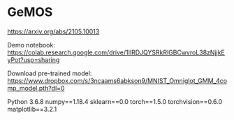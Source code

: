 # GeMOS
https://arxiv.org/abs/2105.10013

Demo notebook: https://colab.research.google.com/drive/1IlRDJQYSRkRlGBCwvroL38zNjjkEyPot?usp=sharing

Download pre-trained model: https://www.dropbox.com/s/3ncaams6abkson9/MNIST_Omniglot_GMM_4comp_model.pth?dl=0

Python 3.6.8
numpy==1.18.4
sklearn==0.0
torch==1.5.0
torchvision==0.6.0
matplotlib==3.2.1
